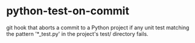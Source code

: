 python-test-on-commit
=====================

git hook that aborts a commit to a Python project if any unit test matching the pattern '*_test.py' in the project's test/ directory fails.
